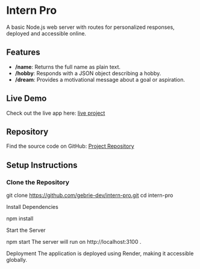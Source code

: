# Intern Pro

A basic Node.js web server with routes for personalized responses, deployed and accessible online.

## Features

- **/name**: Returns the full name as plain text.
- **/hobby**: Responds with a JSON object describing a hobby.
- **/dream**: Provides a motivational message about a goal or aspiration.

## Live Demo

Check out the live app here: [live project](https://intern-pro-f5rz.onrender.com/)

## Repository

Find the source code on GitHub: [ Project Repository](https://github.com/gebrie-dev/intern-pro)

## Setup Instructions

### Clone the Repository

git clone https://github.com/gebrie-dev/intern-pro.git
cd intern-pro

Install Dependencies

npm install

Start the Server

npm start
The server will run on http://localhost:3100 .

Deployment
The application is deployed using Render, making it accessible globally.
